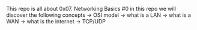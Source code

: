 This repo is all about 0x07. Networking Basics #0
in this repo we will discover the following concepts
-> OSI model
-> what is a LAN
-> what is a WAN
-> what is the internet
-> TCP/UDP
